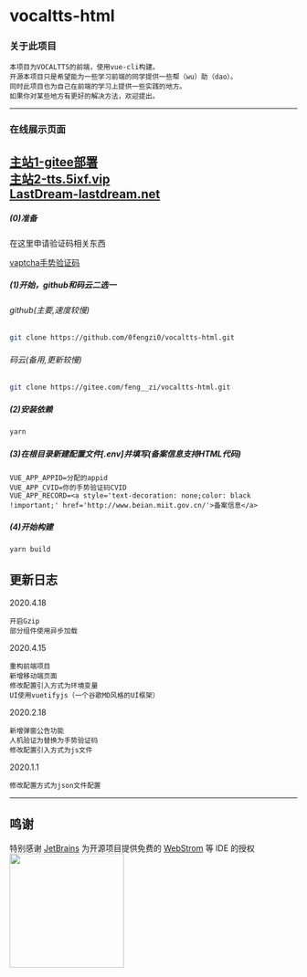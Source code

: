 # vocaltts-html
### 关于此项目

    本项目为VOCALTTS的前端，使用vue-cli构建。
    开源本项目只是希望能为一些学习前端的同学提供一些帮（wu）助（dao）。
    同时此项目也为自己在前端的学习上提供一些实践的地方。
    如果你对某些地方有更好的解决方法，欢迎提出。
-------------------------------
### 在线展示页面


[主站1-gitee部署](https://feng__zi.gitee.io/vocaltts-html/)   
[主站2-tts.5ixf.vip](http://tts.5ixf.vip)    
[LastDream-lastdream.net](https://www.lastdream.net/plugin.php?id=LD:VOCALTTS)
-------------------------------
##### (0)准备

在这里申请验证码相关东西

[vaptcha手势验证码](https://www.vaptcha.com/)

##### (1)开始，github和码云二选一
###### github(主要,速度较慢)
``` bash
git clone https://github.com/0fengzi0/vocaltts-html.git
```

###### 码云(备用,更新较慢)
``` bash
git clone https://gitee.com/feng__zi/vocaltts-html.git
```

##### (2)安装依赖
``` bash
yarn
```

##### (3)在根目录新建配置文件[.env]并填写(备案信息支持HTML代码)
``` text
VUE_APP_APPID=分配的appid
VUE_APP_CVID=你的手势验证码CVID
VUE_APP_RECORD=<a style='text-decoration: none;color: black !important;' href='http://www.beian.miit.gov.cn/'>备案信息</a>
```

##### (4)开始构建
``` bash
yarn build
```
更新日志
---------------------------------
2020.4.18

    开启Gzip
    部分组件使用异步加载
2020.4.15

    重构前端项目
    新增移动端页面
    修改配置引入方式为环境变量
    UI使用vuetifyjs（一个谷歌MD风格的UI框架）
2020.2.18
    
    新增弹窗公告功能
    人机验证为替换为手势验证码
    修改配置引入方式为js文件
2020.1.1

    修改配置方式为json文件配置

--------------
## 鸣谢

特别感谢 [JetBrains](https://www.jetbrains.com/?from=VOCALTTS) 为开源项目提供免费的 [WebStrom](https://www.jetbrains.com/?from=VOCALTTS) 等 IDE 的授权  
[<img src="https://s1.ax1x.com/2020/08/13/az4yMF.png" width="200"/>](https://www.jetbrains.com/?from=VOCALTTS)